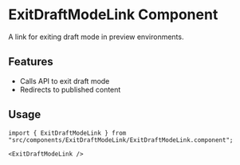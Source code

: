 # ExitDraftModeLink Component

A link for exiting draft mode in preview environments.

## Features
- Calls API to exit draft mode
- Redirects to published content

## Usage
```tsx
import { ExitDraftModeLink } from "src/components/ExitDraftModeLink/ExitDraftModeLink.component";

<ExitDraftModeLink />
``` 